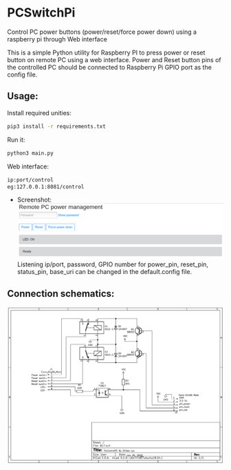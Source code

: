 # PCSwitchPi
Control PC power buttons (power/reset/force power down) using a raspberry pi through Web interface

This is a simple Python utility for Raspberry PI to press power or reset button on remote PC using a web interface. Power and Reset button pins of the controlled PC should be connected to Raspberry Pi GPIO port as the config file.

## Usage:<br/>
Install required unities:<br/>
```bash
pip3 install -r requirements.txt
```
Run it:<br/>
```bash
python3 main.py
```
Web interface:<br/>
```
ip:port/control
eg:127.0.0.1:8081/control
```
- Screenshot:
<img src="doc/screenshot.png"><br/>
Listening ip/port, password, GPIO number for power_pin, reset_pin, status_pin, base_uri can be changed in the default.config file.<br>

## Connection schematics:<br/>
<img src="doc/schematics.png"><br/>

